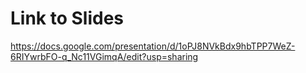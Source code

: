 # Link to Slides
https://docs.google.com/presentation/d/1oPJ8NVkBdx9hbTPP7WeZ-6RIYwrbFO-q_Nc11VGimqA/edit?usp=sharing
